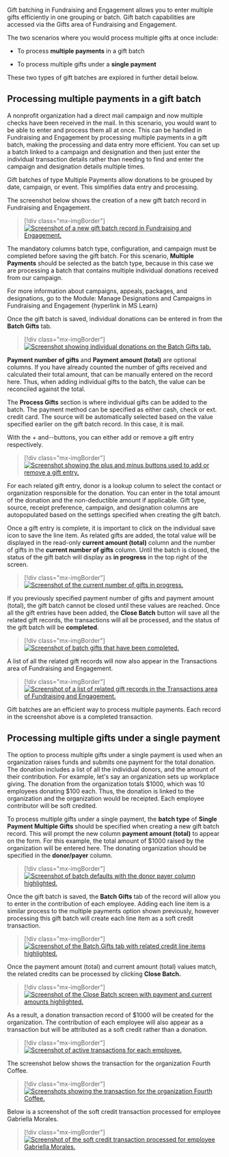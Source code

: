 Gift batching in Fundraising and Engagement allows you to enter multiple gifts efficiently in one grouping or batch. Gift batch capabilities are accessed via the Gifts area of Fundraising and Engagement.

The two scenarios where you would process multiple gifts at once include:

- To process **multiple payments** in a gift batch

- To process multiple gifts under a **single payment**

These two types of gift batches are explored in further detail below.

## Processing multiple payments in a gift batch

A nonprofit organization had a direct mail campaign and now multiple checks have been received in the mail. In this scenario, you would want to be able to enter and process them all at once. This can be handled in Fundraising and Engagement by processing multiple payments in a gift batch, making the processing and data entry more efficient. You can set up a batch linked to a campaign and designation and then just enter the individual transaction details rather than needing to find and enter the campaign and designation details multiple times.

Gift batches of type Multiple Payments allow donations to be grouped by date, campaign, or event. This simplifies data entry and processing.

The screenshot below shows the creation of a new gift batch record in Fundraising and Engagement.

> [!div class="mx-imgBorder"]
> [![Screenshot of a new gift batch record in Fundraising and Engagement.](../media/1-gift-batch-record.png)](../media/1-gift-batch-record.png#lightbox)

The mandatory columns batch type, configuration, and campaign must be completed before saving the gift batch. For this scenario, **Multiple Payments** should be selected as the batch type, because in this case we are processing a batch that contains multiple individual donations received from our campaign.

For more information about campaigns, appeals, packages, and designations, go to the Module: Manage Designations and Campaigns in Fundraising and Engagement {hyperlink in MS Learn}

Once the gift batch is saved, individual donations can be entered in from the **Batch Gifts** tab.

> [!div class="mx-imgBorder"]
> [![Screenshot showing individual donations on the Batch Gifts tab.](../media/2-gift-batch-tab.png)](../media/2-gift-batch-tab.png#lightbox)

**Payment number of gifts** and **Payment amount (total)** are optional columns. If you have already counted the number of gifts received and calculated their total amount, that can be manually entered on the record here. Thus, when adding individual gifts to the batch, the value can be reconciled against the total.

The **Process Gifts** section is where individual gifts can be added to the batch. The payment method can be specified as either cash, check or ext. credit card. The source will be automatically selected based on the value specified earlier on the gift batch record. In this case, it is mail.

With the + and--buttons, you can either add or remove a gift entry respectively.

> [!div class="mx-imgBorder"]
> [![Screenshot showing the plus and minus buttons used to add or remove a gift entry.](../media/3-plus-minus-buttons.png)](../media/3-plus-minus-buttons.png#lightbox)

For each related gift entry, donor is a lookup column to select the contact or organization responsible for the donation. You can enter in the total amount of the donation and the non-deductible amount if applicable. Gift type, source, receipt preference, campaign, and designation columns are autopopulated based on the settings specified when creating the gift batch.

Once a gift entry is complete, it is important to click on the individual save icon to save the line item. As related gifts are added, the total value will be displayed in the read-only **current amount (total)** column and the number of gifts in the **current number of gifts** column. Until the batch is closed, the status of the gift batch will display as **in progress** in the top right of the screen.

> [!div class="mx-imgBorder"]
> [![Screenshot of the current number of gifts in progress.](../media/4-in-progress.png)](../media/4-in-progress.png#lightbox)

If you previously specified payment number of gifts and payment amount (total), the gift batch cannot be closed until these values are reached. Once all the gift entries have been added, the **Close Batch** button will save all the related gift records, the transactions will all be processed, and the status of the gift batch will be **completed**.

> [!div class="mx-imgBorder"]
> [![Screenshot of batch gifts that have been completed.](../media/5-completed.png)](../media/5-completed.png#lightbox)

A list of all the related gift records will now also appear in the Transactions area of Fundraising and Engagement.

> [!div class="mx-imgBorder"]
> [![Screenshot of a list of related gift records in the Transactions area of Fundraising and Engagement.](../media/6-related-gift-records.png)](../media/6-related-gift-records.png#lightbox)

Gift batches are an efficient way to process multiple payments. Each record in the screenshot above is a completed transaction.

## Processing multiple gifts under a single payment

The option to process multiple gifts under a single payment is used when an organization raises funds and submits one payment for the total donation. The donation includes a list of all the individual donors, and the amount of their contribution. For example, let's say an organization sets up workplace giving. The donation from the organization totals \$1000, which was 10 employees donating \$100 each. Thus, the donation is linked to the organization and the organization would be receipted. Each employee contributor will be soft credited.

To process multiple gifts under a single payment, the **batch type** of **Single Payment Multiple Gifts** should be specified when creating a new gift batch record. This will prompt the new column **payment amount (total)** to appear on the form. For this example, the total amount of \$1000 raised by the organization will be entered here. The donating organization should be specified in the **donor/payer** column.

> [!div class="mx-imgBorder"]
> [![Screenshot of batch defaults with the donor payer column highlighted.](../media/7-donor-payer-column.png)](../media/7-donor-payer-column.png#lightbox)

Once the gift batch is saved, the **Batch Gifts** tab of the record will allow you to enter in the contribution of each employee. Adding each line item is a similar process to the multiple payments option shown previously, however processing this gift batch will create each line item as a soft credit transaction.

> [!div class="mx-imgBorder"]
> [![Screenshot of the Batch Gifts tab with related credit line items highlighted.](../media/8-batch-gift-line-items.png)](../media/8-batch-gift-line-items.png#lightbox)

Once the payment amount (total) and current amount (total) values match, the related credits can be processed by clicking **Close Batch.**

> [!div class="mx-imgBorder"]
> [![Screenshot of the Close Batch screen with payment and current amounts highlighted.](../media/9-close-batch.png)](../media/9-close-batch.png#lightbox)

As a result, a donation transaction record of \$1000 will be created for the organization. The contribution of each employee will also appear as a transaction but will be attributed as a soft credit rather than a donation.

> [!div class="mx-imgBorder"]
> [![Screenshot of active transactions for each employee.](../media/10-transactions.png)](../media/10-transactions.png#lightbox)

The screenshot below shows the transaction for the organization Fourth Coffee.

> [!div class="mx-imgBorder"]
> [![Screenshots showing the transaction for the organization Fourth Coffee.](../media/11-fourth-coffee.png)](../media/11-fourth-coffee.png#lightbox)

Below is a screenshot of the soft credit transaction processed for employee Gabriella Morales.

> [!div class="mx-imgBorder"]
> [![Screenshot of the soft credit transaction processed for employee Gabriella Morales.](../media/12-soft-credit.png)](../media/12-soft-credit.png#lightbox)
